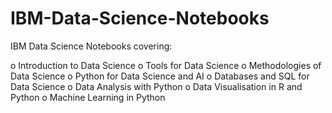 # IBM-Data-Science-Notebooks
IBM Data Science Notebooks covering:

o	Introduction to Data Science
o	Tools for Data Science
o	Methodologies of Data Science
o	Python for Data Science and AI
o	Databases and SQL for Data Science
o	Data Analysis with Python
o	Data Visualisation in R and Python
o	Machine Learning in Python
